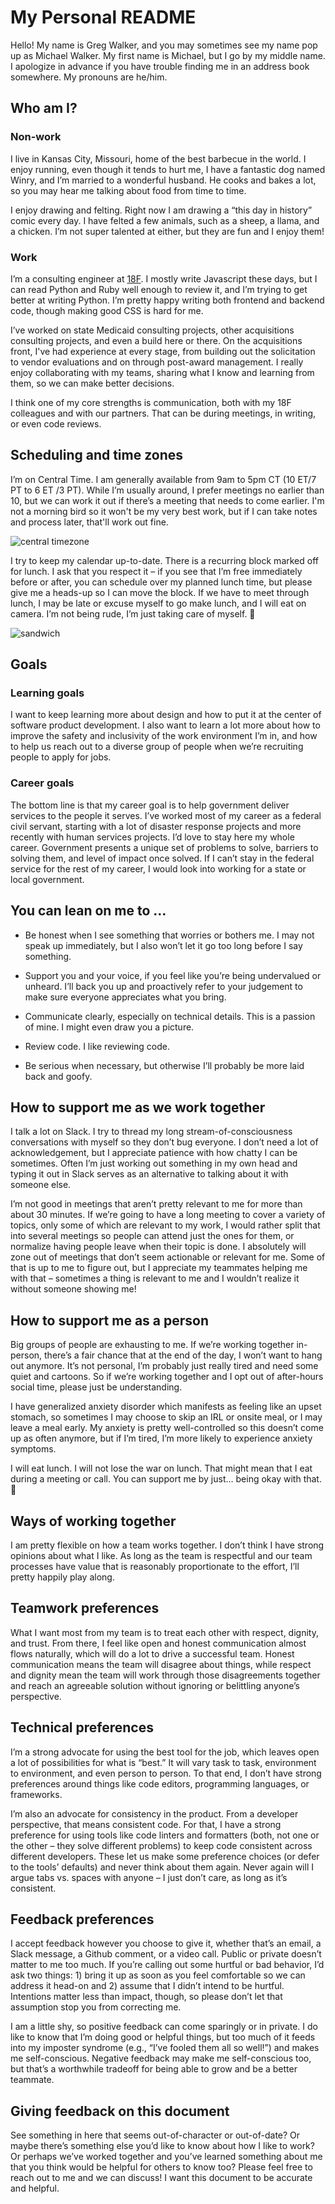 # My Personal README

Hello! My name is Greg Walker, and you may sometimes see my name pop up as Michael Walker. My first name is Michael, but I go by my middle name. I apologize in advance if you have trouble finding me in an address book somewhere. My pronouns are he/him.

## Who am I?

### Non-work

I live in Kansas City, Missouri, home of the best barbecue in the world. I enjoy running, even though it tends to hurt me, I have a fantastic dog named Winry, and I’m married to a wonderful husband. He cooks and bakes a lot, so you may hear me talking about food from time to time.

I enjoy drawing and felting. Right now I am drawing a “this day in history” comic every day. I have felted a few animals, such as a sheep, a llama, and a chicken. I’m not super talented at either, but they are fun and I enjoy them!

### Work

I’m a consulting engineer at [18F](https://18f.gov). I mostly write Javascript these days, but I can read Python and Ruby well enough to review it, and I’m trying to get better at writing Python. I’m pretty happy writing both frontend and backend code, though making good CSS is hard for me.

I’ve worked on state Medicaid consulting projects, other acquisitions consulting projects, and even a build here or there. On the acquisitions front, I've had experience at every stage, from building out the solicitation to vendor evaluations and on through post-award management. I really enjoy collaborating with my teams, sharing what I know and learning from them, so we can make better decisions.

I think one of my core strengths is communication, both with my 18F colleagues and with our partners. That can be during meetings, in writing, or even code reviews.

## Scheduling and time zones

I’m on Central Time. I am generally available from 9am to 5pm CT (10 ET/7 PT to 6 ET /3 PT). While I’m usually around, I prefer meetings no earlier than 10, but we can work it out if there’s a meeting that needs to come earlier. I'm not a morning bird so it won't be my very best work, but if I can take notes and process later, that'll work out fine.

![central timezone](images/central-timezone.png)

I try to keep my calendar up-to-date. There is a recurring block marked off for lunch. I ask that you respect it – if you see that I’m free immediately before or after, you can schedule over my planned lunch time, but please give me a heads-up so I can move the block. If we have to meet through lunch, I may be late or excuse myself to go make lunch, and I will eat on camera. I’m not being rude, I’m just taking care of myself. 🙂

![sandwich](images/sandwich.png)

## Goals

### Learning goals

I want to keep learning more about design and how to put it at the center of software product development. I also want to learn a lot more about how to improve the safety and inclusivity of the work environment I’m in, and how to help us reach out to a diverse group of people when we’re recruiting people to apply for jobs.

### Career goals

The bottom line is that my career goal is to help government deliver services to the people it serves. I’ve worked most of my career as a federal civil servant, starting with a lot of disaster response projects and more recently with human services projects. I’d love to stay here my whole career. Government presents a unique set of problems to solve, barriers to solving them, and level of impact once solved. If I can’t stay in the federal service for the rest of my career, I would look into working for a state or local government.

## You can lean on me to …

- Be honest when I see something that worries or bothers me. I may not speak up immediately, but I also won’t let it go too long before I say something.

- Support you and your voice, if you feel like you’re being undervalued or unheard. I’ll back you up and proactively refer to your judgement to make sure everyone appreciates what you bring.

- Communicate clearly, especially on technical details. This is a passion of mine. I might even draw you a picture.

- Review code. I like reviewing code.

- Be serious when necessary, but otherwise I’ll probably be more laid back and goofy.

## How to support me as we work together

I talk a lot on Slack. I try to thread my long stream-of-consciousness conversations with myself so they don’t bug everyone. I don’t need a lot of acknowledgement, but I appreciate patience with how chatty I can be sometimes. Often I’m just working out something in my own head and typing it out in Slack serves as an alternative to talking about it with someone else.

I’m not good in meetings that aren’t pretty relevant to me for more than about 30 minutes. If we’re going to have a long meeting to cover a variety of topics, only some of which are relevant to my work, I would rather split that into several meetings so people can attend just the ones for them, or normalize having people leave when their topic is done. I absolutely will zone out of meetings that don’t seem actionable or relevant for me. Some of that is up to me to figure out, but I appreciate my teammates helping me with that – sometimes a thing is relevant to me and I wouldn’t realize it without someone showing me!

## How to support me as a person

Big groups of people are exhausting to me. If we’re working together in-person, there’s a fair chance that at the end of the day, I won’t want to hang out anymore. It’s not personal, I’m probably just really tired and need some quiet and cartoons. So if we’re working together and I opt out of after-hours social time, please just be understanding.

I have generalized anxiety disorder which manifests as feeling like an upset stomach, so sometimes I may choose to skip an IRL or onsite meal, or I may leave a meal early. My anxiety is pretty well-controlled so this doesn’t come up as often anymore, but if I’m tired, I’m more likely to experience anxiety symptoms.

I will eat lunch. I will not lose the war on lunch. That might mean that I eat during a meeting or call. You can support me by just… being okay with that. 🙂

## Ways of working together

I am pretty flexible on how a team works together. I don’t think I have strong opinions about what I like. As long as the team is respectful and our team processes have value that is reasonably proportionate to the effort, I’ll pretty happily play along.

## Teamwork preferences

What I want most from my team is to treat each other with respect, dignity, and trust. From there, I feel like open and honest communication almost flows naturally, which will do a lot to drive a successful team. Honest communication means the team will disagree about things, while respect and dignity mean the team will work through those disagreements together and reach an agreeable solution without ignoring or belittling anyone’s perspective.

## Technical preferences

I’m a strong advocate for using the best tool for the job, which leaves open a lot of possibilities for what is “best.” It will vary task to task, environment to environment, and even person to person. To that end, I don’t have strong preferences around things like code editors, programming languages, or frameworks.

I’m also an advocate for consistency in the product. From a developer perspective, that means consistent code. For that, I have a strong preference for using tools like code linters and formatters (both, not one or the other – they solve different problems) to keep code consistent across different developers. These let us make some preference choices (or defer to the tools’ defaults) and never think about them again. Never again will I argue tabs vs. spaces with anyone – I just don’t care, as long as it’s consistent.

## Feedback preferences

I accept feedback however you choose to give it, whether that’s an email, a Slack message, a Github comment, or a video call. Public or private doesn’t matter to me too much. If you’re calling out some hurtful or bad behavior, I’d ask two things: 1) bring it up as soon as you feel comfortable so we can address it head-on and 2) assume that I didn’t intend to be hurtful. Intentions matter less than impact, though, so please don’t let that assumption stop you from correcting me.

I am a little shy, so positive feedback can come sparingly or in private. I do like to know that I’m doing good or helpful things, but too much of it feeds into my imposter syndrome (e.g., “I’ve fooled them all so well!”) and makes me self-conscious. Negative feedback may make me self-conscious too, but that’s a worthwhile tradeoff for being able to grow and be a better teammate.

## Giving feedback on this document

See something in here that seems out-of-character or out-of-date? Or maybe there’s something else you’d like to know about how I like to work? Or perhaps we’ve worked together and you’ve learned something about me that you think would be helpful for others to know too? Please feel free to reach out to me and we can discuss! I want this document to be accurate and helpful.
